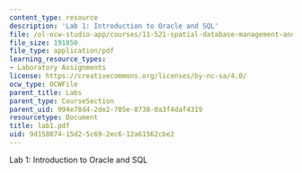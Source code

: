 ```yaml
---
content_type: resource
description: 'Lab 1: Introduction to Oracle and SQL'
file: /ol-ocw-studio-app/courses/11-521-spatial-database-management-and-advanced-geographic-information-systems-spring-2003/9d15807415d25c692ec612a61562cbe2_lab1.pdf
file_size: 191850
file_type: application/pdf
learning_resource_types:
- Laboratory Assignments
license: https://creativecommons.org/licenses/by-nc-sa/4.0/
ocw_type: OCWFile
parent_title: Labs
parent_type: CourseSection
parent_uid: 994e78d4-2de2-705e-8738-0a3f4daf4319
resourcetype: Document
title: lab1.pdf
uid: 9d158074-15d2-5c69-2ec6-12a61562cbe2
---
```

Lab 1: Introduction to Oracle and SQL